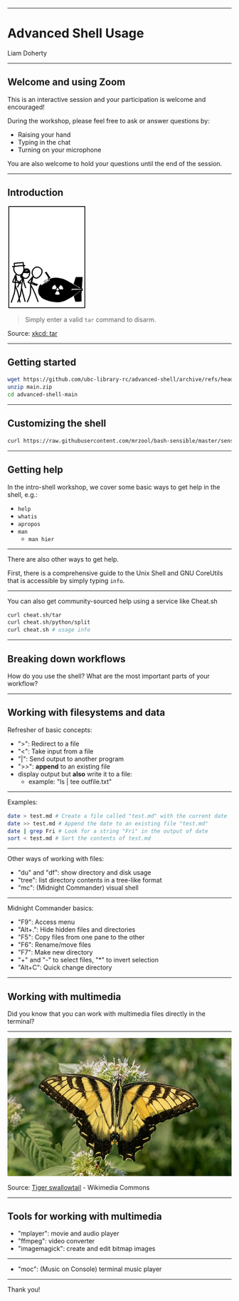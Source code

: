 <!-- effect=matrix -->

---

# Advanced Shell Usage

Liam Doherty

<!-- fg=white bg=blue -->

---

## Welcome and using Zoom

This is an interactive session and your participation is welcome and encouraged!

During the workshop, please feel free to ask or answer questions by:

- Raising your hand
- Typing in the chat
- Turning on your microphone

You are also welcome to hold your questions until the end of the session.

---

## Introduction

![](tartest.png)

> Simply enter a valid `tar` command to disarm.

Source: [xkcd: tar](https://xkcd.com/1168/)

---

## Getting started

```bash
wget https://github.com/ubc-library-rc/advanced-shell/archive/refs/heads/main.zip
unzip main.zip
cd advanced-shell-main
```

---

## Customizing the shell

```bash
curl https://raw.githubusercontent.com/mrzool/bash-sensible/master/sensible.bash | less
```

---

## Getting help

In the intro-shell workshop, we cover some basic ways to get help in the shell, e.g.:

* `help`
* `whatis`
* `apropos`
* `man`
  * `man hier`

---

There are also other ways to get help.

First, there is a comprehensive guide to the Unix Shell and GNU CoreUtils that is accessible by simply typing `info`.

---

You can also get community-sourced help using a service like Cheat.sh

```bash
curl cheat.sh/tar
curl cheat.sh/python/split
curl cheat.sh # usage info
```

---

## Breaking down workflows

How do you use the shell? What are the most important parts of your workflow?

---

## Working with filesystems and data

Refresher of basic concepts:

- ">": Redirect to a file
- "<": Take input from a file
- "|": Send output to another program
- ">>": **append** to an existing file
- display output but **also** write it to a file:
  - example: "ls | tee outfile.txt"

---

Examples:

```bash
date > test.md # Create a file called "test.md" with the current date
date >> test.md # Append the date to an existing file "test.md"
date | grep Fri # Look for a string "Fri" in the output of date
sort < test.md # Sort the contents of test.md
```

---

Other ways of working with files:

- "du" and "df": show directory and disk usage
- "tree": list directory contents in a tree-like format
- "mc": (Midnight Commander) visual shell

---

Midnight Commander basics:

- "F9": Access menu
- "Alt+.": Hide hidden files and directories
- "F5": Copy files from one pane to the other
- "F6": Rename/move files
- "F7": Make new directory
- "+" and "-" to select files, "*" to invert selection
- "Alt+C": Quick change directory

---

## Working with multimedia

Did you know that you can work with multimedia files directly in the terminal?

---

![](tiger.jpg)

Source: [Tiger swallowtail](https://commons.wikimedia.org/wiki/File:Tiger_swallowtail_(74863).jpg) - Wikimedia Commons

---

## Tools for working with multimedia

- "mplayer": movie and audio player
- "ffmpeg": video converter
- "imagemagick": create and edit bitmap images

---

- "moc": (Music on Console) terminal music player

---

Thank you!

<!-- effect=explosions -->
